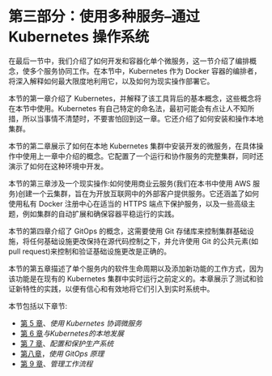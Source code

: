# 第三部分：使用多种服务–通过 Kubernetes 操作系统

在最后一节中，我们介绍了如何开发和容器化单个微服务，这一节介绍了编排概念，使多个服务协同工作。在本节中，Kubernetes 作为 Docker 容器的编排者，将深入解释如何最大限度地利用它，以及如何为现实操作部署它。

本节的第一章介绍了 Kubernetes，并解释了该工具背后的基本概念，这些概念将在本节中使用。Kubernetes 有自己特定的命名法，最初可能会有点让人不知所措，所以当事情不清楚时，不要害怕回到这一章。它还介绍了如何安装和操作本地集群。

本节的第二章展示了如何在本地 Kubernetes 集群中安装开发的微服务，在具体操作中使用上一章中介绍的概念。它配置了一个运行和协作服务的完整集群，同时还演示了如何在这种环境中开发。

本节的第三章涉及一个现实操作:如何使用商业云服务(我们在本书中使用 AWS 服务)创建一个云集群，旨在为开放互联网中的外部客户提供服务。它还涵盖了如何使用私有 Docker 注册中心在适当的 HTTPS 端点下保护服务，以及一些高级主题，例如集群的自动扩展和确保容器平稳运行的实践。

本节的第四章介绍了 GitOps 的概念，这需要使用 Git 存储库来控制集群基础设施，将任何基础设施更改保持在源代码控制之下，并允许使用 Git 的公共元素(如 pull request)来控制和验证基础设施更改是正确的。

本节的第五章描述了单个服务内的软件生命周期以及添加新功能的工作方式，因为该功能是在现有的 Kubernetes 集群中实时运行之前定义的。本章展示了测试和验证新特性的实践，以便有信心和有效地将它们引入到实时系统中。

本节包括以下章节:

*   [第 5 章](05.html)、*使用 Kubernetes 协调微服务*
*   [第 6 章](06.html)*与Kubernetes的本地发展*
*   [第 7 章](07.html)、*配置和保护生产系统*
*   [第八章](08.html)，*使用 GitOps 原理*
*   [第 9 章](09.html)、*管理工作流程*